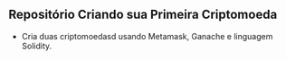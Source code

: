 ## Repositório Criando sua Primeira Criptomoeda

- Cria duas criptomoedasd usando Metamask, Ganache e linguagem Solidity.

